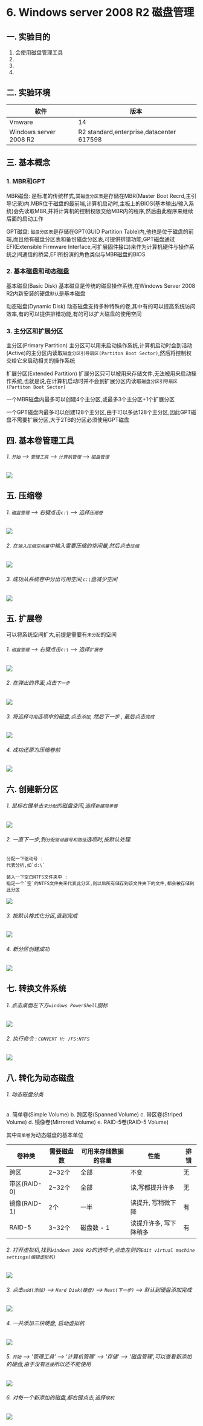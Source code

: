 # 6. Windows server 2008 R2 磁盘管理

## 一. 实验目的
1. 会使用磁盘管理工具
2. 
3. 
4. 

## 二. 实验环境

|软件|版本|
|----|----|
|Vmware| 14 |
|Windows server 2008 R2|R2 standard,enterprise,datacenter 617598|

## 三. 基本概念

### 1. MBR和GPT

MBR磁盘: 是标准的传统样式,其`磁盘分区表`是存储在MBR(Master Boot Recrd,主引导记录)内.MBR位于磁盘的最前端,计算机启动时,主板上的BIOS(基本输出/输入系统)会先读取MBR,并将计算机的控制权限交给MBR内的程序,然后由此程序来继续后面的启动工作

GPT磁盘: `磁盘分区表`是存储在GPT(GUID Partition Table)内,他也是位于磁盘的前端,而且他有磁盘分区表和备份磁盘分区表,可提供排错功能,GPT磁盘通过EFI(Extensible Firmware Interface,可扩展固件接口)来作为计算机硬件与操作系统之间通信的桥梁,EFI所扮演的角色类似与MBR磁盘的BIOS

### 2. 基本磁盘和动态磁盘

基本磁盘(Basic Disk)
基本磁盘是传统的磁盘操作系统,在Windows Server 2008 R2内新安装的硬盘`默认`是基本磁盘

动态磁盘(Dynamic Disk)
动态磁盘支持多种特殊的卷,其中有的可以提高系统访问效率,有的可以提供排错功能,有的可以扩大磁盘的使用空间

### 3. 主分区和扩展分区

主分区(Primary Partition)
主分区可以用来启动操作系统,计算机启动时会到活动(Active)的主分区内读取`磁盘分区引导扇区(Partiton Boot Sector)`,然后将控制权交给它来启动相关的操作系统

扩展分区(Extended Partition)
扩展分区只可以被用来存储文件,无法被用来启动操作系统,也就是说,在计算机启动时并不会到扩展分区内读取`磁盘分区引导扇区(Partiton Boot Sector)`

一个MBR磁盘内最多可以创建4个主分区,或最多3个主分区+1个扩展分区

一个GPT磁盘内最多可以创建128个主分区,由于可以多达128个主分区,因此GPT磁盘不需要扩展分区,大于2TB的分区必须使用GPT磁盘


## 四. 基本卷管理工具

###### 1. `开始` --> `管理工具` --> `计算机管理` --> `磁盘管理`

![](/windows/win2008R2/base/image/diskmanage-1.png)

## 五. 压缩卷

###### 1. `磁盘管理` --> 右键点击`c:\` --> 选择`压缩卷`

![](/windows/win2008R2/base/image/diskmanage-2.png)

###### 2. 在`输入压缩空间量`中输入需要压缩的空间量,然后点击`压缩`

![](/windows/win2008R2/base/image/diskmanage-3.png)

###### 3. 成功从系统卷中分出可用空间,`c:\`盘减少空间

![](/windows/win2008R2/base/image/diskmanage-4.png)


## 五. 扩展卷
可以将系统空间扩大,前提是需要有`未分配`的空间

###### 1. `磁盘管理` --> 右键点击`c:\` --> 选择`扩展卷`

![](/windows/win2008R2/base/image/diskmanage-5.png)

###### 2. 在弹出的界面,点击`下一步`

![](/windows/win2008R2/base/image/diskmanage-6.png)

###### 3. 将选择`可用`选项中的磁盘,点击`添加`, 然后下一步 , 最后点击`完成`

![](/windows/win2008R2/base/image/diskmanage-7.png)

###### 4. 成功还原为压缩卷前

![](/windows/win2008R2/base/image/diskmanage-8.png)

## 六. 创建新分区

###### 1. 鼠标右键单击`未分配`的磁盘空间,选择`新建简单卷`

![](/windows/win2008R2/base/image/diskmanage-9.png)

###### 2. 一直下一步,到`分配驱动器号和路径`选项时,按默认处理.

```
分配一下驱动号 : 
代表分析,如`d:\`

装入一下空白NTFS文件夹中 : 
指定一个`空`的NTFS文件夹来代表此分区,则以后所有储存到该文件夹下的文件,都会被存储到此分区
```

![](/windows/win2008R2/base/image/diskmanage-10.png)

###### 3. 按默认格式化分区,直到完成

![](/windows/win2008R2/base/image/diskmanage-11.png)

###### 4. 新分区创建成功

![](/windows/win2008R2/base/image/diskmanage-12.png)

## 七. 转换文件系统

###### 1. 点击桌面左下方`windows PowerShell`图标

![](/windows/win2008R2/base/image/diskmanage-13.png)

###### 2. 执行命令 : `CONVERT H: /FS:NTFS`

![](/windows/win2008R2/base/image/diskmanage-14.png)

## 八. 转化为动态磁盘

###### 1. 动态磁盘分类

a. 简单卷(Simple Volume)
b. 跨区卷(Spanned Volume)
c. 带区卷(Striped Volume)
d. 镜像卷(Mirrored Volume)
e. RAID-5卷(RAID-5 Volume)

其中`简单卷`为动态磁盘的基本单位

|卷种类|需要磁盘数|可用来存储数据的容量|性能|排错|
|----|----|----|----|----|
| 跨区| 2~32个 | 全部 | 不变 | 无 |
| 带区(RAID-0) | 2~32个 | 全部 |读,写都提升许多| 无 |
| 镜像(RAID-1) | 2个 | 一半 | 读提升, 写稍微下降 | 有 |
| RAID-5 | 3~32个 | 磁盘数 - 1| 读提升许多, 写下降稍多 | 有 |

###### 2. 打开虚拟机,找到`windows 2008 R2`的选项卡,点击左则的`Edit virtual machine settings(编辑虚拟机)`

![](/windows/win2008R2/base/image/diskmanage-15.png)

###### 3. 点击`add(添加)` --> `Hard Disk(硬盘)` --> `Next(下一步)` --> 默认到硬盘添加完成

![](/windows/win2008R2/base/image/diskmanage-16.png)

###### 4. 一共添加三块硬盘, 启动虚拟机

![](/windows/win2008R2/base/image/diskmanage-17.png)

###### 5. `开始` --> '管理工具' --> '计算机管理' --> '存储' --> '磁盘管理',可以查看新添加的硬盘,由于没有`连接`所以还不能使用

![](/windows/win2008R2/base/image/diskmanage-18.png)

###### 6. 对每一个新添加的磁盘,都右键点击,选择`联机`

![](/windows/win2008R2/base/image/diskmanage-19.png)





